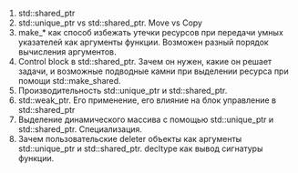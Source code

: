 1. std::shared_ptr
2. std::unique_ptr vs std::shared_ptr. Move vs Copy
3. make_* как способ избежать утечки ресурсов при передачи умных указателей как аргументы функции. Возможен разный порядок вычисления аргументов.
4. Control block в std::shared_ptr. Зачем он нужен, какие он решает задачи, и возможные подводные камни при выделении ресурса при помощи std::make_shared.
5. Производительность std::unique_ptr и std::shared_ptr.
6. std::weak_ptr. Его применение, его влияние на блок управление в std::shared_ptr
7. Выделение динамического массива с помощью std::unique_ptr и std::shared_ptr. Специализация.
8. Зачем пользовательские deleter объекты как аргументы std::unique_ptr и std::shared_ptr. decltype как вывод сигнатуры функции.